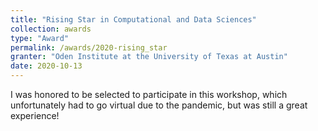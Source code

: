 ```yaml
---
title: "Rising Star in Computational and Data Sciences"
collection: awards
type: "Award"
permalink: /awards/2020-rising_star
granter: "Oden Institute at the University of Texas at Austin"
date: 2020-10-13
---
```


I was honored to be selected to participate in this workshop, which unfortunately had to go virtual due to the pandemic, but was still a great experience!

